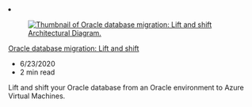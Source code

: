 <!-- This file is automatically generated by build/architectures/build_index.py. Any updates will be lost. -->

<!-- markdownlint-disable MD033 -->

<li class="grid-item item-column" data-categories="Databases Migration ">
<article class="card">
    <div class="card-header has-margin-bottom-none" aria-hidden="true">
        <figure class="image diagram has-height-175 has-overflow-hidden level">
            <a href="/azure/architecture/example-scenario/oracle-migrate/oracle-migration-lift-shift"><img src="/azure/architecture/browse/thumbs/oracle-migration-lift-shift.png" class="diagram" alt="Thumbnail of Oracle database migration: Lift and shift Architectural Diagram." data-linktype="relative-path"></a>
        </figure>
    </div>
    <div class="card-content">
        <a class="card-content-title has-margin-top-none" href="/azure/architecture/example-scenario/oracle-migrate/oracle-migration-lift-shift">
            <p>Oracle database migration: Lift and shift</p>
        </a>
        <ul class="card-content-metadata">
            <li>6/23/2020</li>
            <li>2 min read</li>
        </ul>
        <p class="card-content-description">Lift and shift your Oracle database from an Oracle environment to Azure Virtual Machines.</p>
        <div class="bottom-to-top-fade is-hidden-mobile"></div>
    </div>
</article>
</li>
